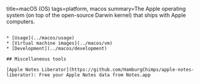 title=macOS (OS)
tags=platform, macos
summary=The Apple operating system (on top of the open-source Darwin kernel) that ships with Apple computers.
~~~~~~

* [Usage](../macos/usage)
* [Virtual machine images](../macos/vm)
* [Development](../macos/development)

## Miscellaneous tools

[Apple Notes Liberator](https://github.com/HamburgChimps/apple-notes-liberator): Free your Apple Notes data from Notes.app
